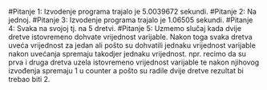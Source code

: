 ﻿#Pitanje 1: 
Izvodenje programa trajalo je 5.0039672 sekundi.
#Pitanje 2: 
Na jednoj. 
#Pitanje 3: Izvodenje programa trajalo je 1.06505 sekundi. 
#Pitanje 4: 
Svaka na svojoj tj. na 5 dretvi. 
#Pitanje 5: 
Uzmemo slučaj kada dvije dretve istovremeno dohvate vrijednost varijable. Nakon toga svaka dretva uveća vrijednost za 
jedan ali pošto su dohvatili jednaku vrijednost varijable nakon uvećanja spremaju takodjer jednaku vrijednost. npr. recimo da su prva i druga 
dretva uzela istovremeno vrijednost varijable te nakon njihovog izvođenja spremaju 1 u counter a pošto su radile dvije dretve rezultat bi trebao biti 2.
